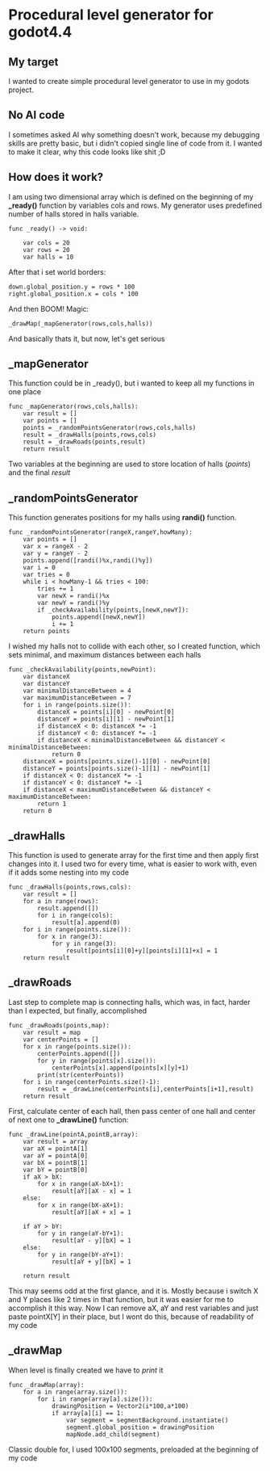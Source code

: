 # Procedural level generator for godot4.4
## My target
I wanted to create simple procedural level generator to use in my godots project.
## No AI code
I sometimes asked AI why something doesn't work, because my debugging skills are pretty basic, but i didn't copied single line of code from it. I wanted to make it clear, why this code looks like shit ;D
## How does it work?
I am using two dimensional array which is defined on the beginning of my **_ready()** function by variables cols and rows.
My generator uses predefined number of halls stored in halls variable.
``` gdscript
func _ready() -> void:

	var cols = 20
	var rows = 20
	var halls = 10
```
After that i set world borders:
``` gdscript
down.global_position.y = rows * 100
right.global_position.x = cols * 100
```
And then BOOM! Magic:

``` gdscript
_drawMap(_mapGenerator(rows,cols,halls))
```
And basically thats it, but now, let's get serious
## _mapGenerator
This function could be in _ready(), but i wanted to keep all my functions in one place
```gdscript
func _mapGenerator(rows,cols,halls):
	var result = []
	var points = []
	points = _randomPointsGenerator(rows,cols,halls)
	result = _drawHalls(points,rows,cols)
	result = _drawRoads(points,result)
	return result
```
Two variables at the beginning are used to store location of halls (*points*) and the final *result*
## _randomPointsGenerator
This function generates positions for my halls using **randi()** function.
```gdscript
func _randomPointsGenerator(rangeX,rangeY,howMany):
	var points = []
	var x = rangeX - 2
	var y = rangeY - 2
	points.append([randi()%x,randi()%y])
	var i = 0
	var tries = 0
	while i < howMany-1 && tries < 100:
		tries += 1
		var newX = randi()%x
		var newY = randi()%y
		if _checkAvailability(points,[newX,newY]):
			points.append([newX,newY])
			i += 1
	return points
```
I wished my halls not to collide with each other, so I created function, which sets minimal, and maximum distances between each halls
```gdscript
func _checkAvailability(points,newPoint):
	var distanceX
	var distanceY
	var minimalDistanceBetween = 4
	var maximumDistanceBetween = 7
	for i in range(points.size()):
		distanceX = points[i][0] - newPoint[0]
		distanceY = points[i][1] - newPoint[1]
		if distanceX < 0: distanceX *= -1
		if distanceY < 0: distanceY *= -1
		if distanceX < minimalDistanceBetween && distanceY < minimalDistanceBetween:
			return 0
	distanceX = points[points.size()-1][0] - newPoint[0]
	distanceY = points[points.size()-1][1] - newPoint[1]
	if distanceX < 0: distanceX *= -1
	if distanceY < 0: distanceY *= -1
	if distanceX < maximumDistanceBetween && distanceY < maximumDistanceBetween:
		return 1
	return 0
```
## _drawHalls
This function is used to generate array for the first time and then apply first changes into it. I used two for every time, what is easier to work with, even if it adds some nesting into my code
```gdscript
func _drawHalls(points,rows,cols):
	var result = []
	for a in range(rows):
		result.append([])
		for i in range(cols):
			result[a].append(0)
	for i in range(points.size()):
		for x in range(3):
			for y in range(3):
				result[points[i][0]+y][points[i][1]+x] = 1
	return result
```
## _drawRoads
Last step to complete map is connecting halls, which was, in fact, harder than I expected, but finally, accomplished
```gdscript
func _drawRoads(points,map):
	var result = map
	var centerPoints = []
	for x in range(points.size()):
		centerPoints.append([])
		for y in range(points[x].size()):
			centerPoints[x].append(points[x][y]+1)
		print(str(centerPoints))
	for i in range(centerPoints.size()-1):
		result = _drawLine(centerPoints[i],centerPoints[i+1],result)
	return result
```
First, calculate center of each hall, then pass center of one hall and center of next one to **_drawLine()** function:
```gdscript
func _drawLine(pointA,pointB,array):
	var result = array
	var aX = pointA[1]
	var aY = pointA[0]
	var bX = pointB[1]
	var bY = pointB[0]
	if aX > bX:
		for x in range(aX-bX+1):
			result[aY][aX - x] = 1
	else:
		for x in range(bX-aX+1):
			result[aY][aX + x] = 1

	if aY > bY:
		for y in range(aY-bY+1):
			result[aY - y][bX] = 1
	else:
		for y in range(bY-aY+1):
			result[aY + y][bX] = 1

	return result
```
This may seems odd at the first glance, and it is. Mostly because i switch X and Y places like 2 times in that function, but it was easier for me to accomplish it this way. Now I can remove aX, aY and rest variables and just paste pointX[Y] in their place, but I wont do this, because of readability of my code
## _drawMap
When level is finally created we have to *print* it
```gdscript
func _drawMap(array):
	for a in range(array.size()):
		for i in range(array[a].size()):
			drawingPosition = Vector2(i*100,a*100)
			if array[a][i] == 1:
				var segment = segmentBackground.instantiate()
				segment.global_position = drawingPosition
				mapNode.add_child(segment)

```
Classic double for, I used 100x100 segments, preloaded at the beginning of my code
